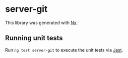 # server-git

This library was generated with [Nx](https://nx.dev).

## Running unit tests

Run `ng test server-git` to execute the unit tests via [Jest](https://jestjs.io).
